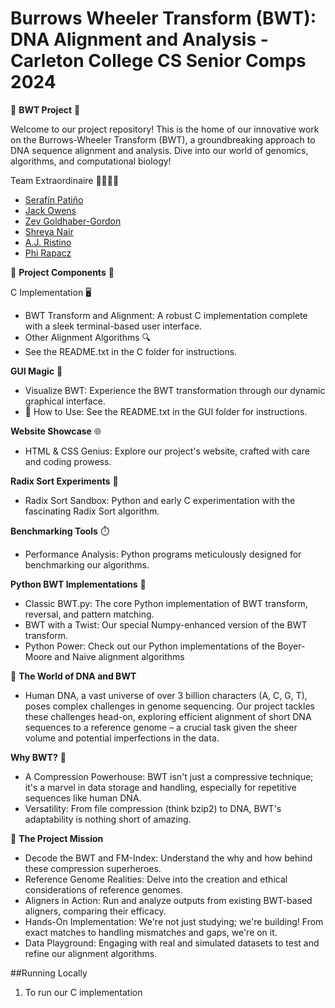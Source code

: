 
# Burrows Wheeler Transform (BWT): DNA Alignment and Analysis - Carleton College CS Senior Comps 2024

🧬 **BWT Project** 🧬

Welcome to our project repository! This is the home of our innovative work on the Burrows-Wheeler Transform (BWT), a groundbreaking approach to DNA sequence alignment and analysis. Dive into our world of genomics, algorithms, and computational biology!

Team Extraordinaire 👩‍💻👨‍💻
- [Serafín Patiño](https://github.com/spatino1234)
- [Jack Owens](https://github.com/jpowens24)
- [Zev Goldhaber-Gordon](https://github.com/Zergog)
- [Shreya Nair](https://github.com/nairsshreya)
- [A.J. Ristino](https://github.com/Ristinoa)
- [Phi Rapacz](https://github.com/clovercrusader)

🚀 **Project Components** 🚀

C Implementation 🖥️
- BWT Transform and Alignment: A robust C implementation complete with a sleek terminal-based user interface.
- Other Alignment Algorithms 🔍
- See the README.txt in the C folder for instructions.

**GUI Magic**  🌈 
- Visualize BWT: Experience the BWT transformation through our dynamic graphical interface.
- 📝 How to Use: See the README.txt in the GUI folder for instructions.

**Website Showcase** 🌐
- HTML & CSS Genius: Explore our project's website, crafted with care and coding prowess.

**Radix Sort Experiments** 🧪
- Radix Sort Sandbox: Python and early C experimentation with the fascinating Radix Sort algorithm.

**Benchmarking Tools** ⏱️
- Performance Analysis: Python programs meticulously designed for benchmarking our algorithms.

**Python BWT Implementations** 🐍
- Classic BWT.py: The core Python implementation of BWT transform, reversal, and pattern matching.
- BWT with a Twist: Our special Numpy-enhanced version of the BWT transform.
- Python Power: Check out our Python implementations of the Boyer-Moore and Naive alignment algorithms

🧬 **The World of DNA and BWT** 
- Human DNA, a vast universe of over 3 billion characters (A, C, G, T), poses complex challenges in genome sequencing. Our project tackles these challenges head-on, exploring efficient alignment of short DNA sequences to a reference genome – a crucial task given the sheer volume and potential imperfections in the data.

**Why BWT?** 🤔
- A Compression Powerhouse: BWT isn't just a compressive technique; it's a marvel in data storage and handling, especially for repetitive sequences like human DNA.
- Versatility: From file compression (think bzip2) to DNA, BWT's adaptability is nothing short of amazing.

🌟 **The Project Mission**
- Decode the BWT and FM-Index: Understand the why and how behind these compression superheroes.
- Reference Genome Realities: Delve into the creation and ethical considerations of reference genomes.
- Aligners in Action: Run and analyze outputs from existing BWT-based aligners, comparing their efficacy.
- Hands-On Implementation: We're not just studying; we're building! From exact matches to handling mismatches and gaps, we're on it.
- Data Playground: Engaging with real and simulated datasets to test and refine our alignment algorithms.

##Running Locally
1. To run our C implementation
